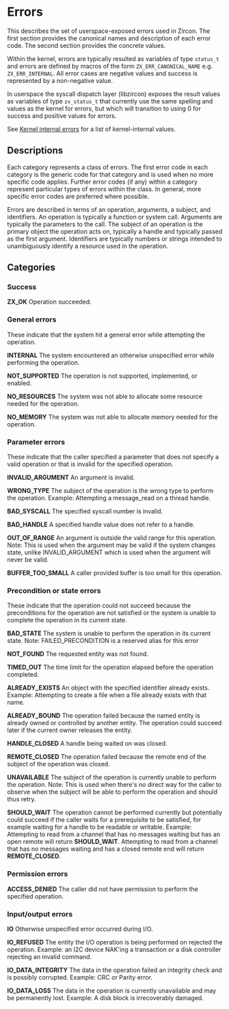 # Errors

This describes the set of userspace-exposed errors used in Zircon. The first section provides the
canonical names and description of each error code. The second section provides the concrete values.

Within the kernel, errors are typically resulted as variables of type `status_t` and errors are
defined by macros of the form `ZX_ERR_CANONICAL_NAME` e.g. `ZX_ERR_INTERNAL`. All error cases are negative
values and success is represented by a non-negative value.

In userspace the syscall dispatch layer (libzircon) exposes the result values as variables of type
`zx_status_t` that currently use the same spelling and values as the kernel for errors, but which
will transition to using 0 for success and positive values for errors.

See [Kernel internal errors](kernel_internal_errors.md) for a list of kernel-internal values.

## Descriptions

Each category represents a class of errors. The first error code in each category is the generic
code for that category and is used when no more specific code applies. Further error codes (if any)
within a category represent particular types of errors within the class. In general, more specific
error codes are preferred where possible.

Errors are described in terms of an operation, arguments, a subject, and identifiers. An operation
is typically a function or system call. Arguments are typically the parameters to the call. The
subject of an operation is the primary object the operation acts on, typically a handle and
typically passed as the first argument. Identifiers are typically numbers or strings intended to
unambiguously identify a resource used in the operation.

## Categories

### Success
**ZX\_OK**
 Operation succeeded.

### General errors

These indicate that the system hit a general error while attempting the operation.

**INTERNAL**
  The system encountered an otherwise unspecified error while performing the operation.

**NOT\_SUPPORTED**
  The operation is not supported, implemented, or enabled.

**NO\_RESOURCES**
  The system was not able to allocate some resource needed for the operation.

**NO\_MEMORY**
  The system was not able to allocate memory needed for the operation.

### Parameter errors

These indicate that the caller specified a parameter that does not specify a valid operation or that
is invalid for the specified operation.

**INVALID\_ARGUMENT**
  An argument is invalid.

**WRONG\_TYPE**
  The subject of the operation is the wrong type to perform the operation.
  Example: Attempting a message\_read on a thread handle.

**BAD\_SYSCALL**
  The specified syscall number is invalid.

**BAD\_HANDLE**
  A specified handle value does not refer to a handle.

**OUT\_OF\_RANGE**
  An argument is outside the valid range for this operation.
   Note: This is used when the argument may be valid if the system changes state, unlike
    INVALID\_ARGUMENT which is used when the argument will never be valid.

**BUFFER\_TOO\_SMALL**
  A caller provided buffer is too small for this operation.

### Precondition or state errors

These indicate that the operation could not succeed because the preconditions for the operation are
not satisfied or the system is unable to complete the operation in its current state.

**BAD\_STATE**
  The system is unable to perform the operation in its current state.
   Note: FAILED\_PRECONDITION is a reserved alias for this error

**NOT\_FOUND**
  The requested entity was not found.

**TIMED\_OUT**
  The time limit for the operation elapsed before the operation completed.

**ALREADY\_EXISTS**
  An object with the specified identifier already exists.
  Example: Attempting to create a file when a file already exists with that name.

**ALREADY\_BOUND**
  The operation failed because the named entity is already owned or controlled by another entity.
  The operation could succeed later if the current owner releases the entity.

**HANDLE\_CLOSED**
  A handle being waited on was closed.

**REMOTE\_CLOSED**
  The operation failed because the remote end of the subject of the operation was closed.

**UNAVAILABLE**
  The subject of the operation is currently unable to perform the operation.
  Note: This is used when there's no direct way for the caller to observe when the subject will be
  able to perform the operation and should thus retry.

**SHOULD\_WAIT**
  The operation cannot be performed currently but potentially could succeed if the caller waits for
  a prerequisite to be satisfied, for example waiting for a handle to be readable or writable.
  Example: Attempting to read from a channel that has no messages waiting but has an open
  remote will return **SHOULD\_WAIT**. Attempting to read from a channel that has no messages
  waiting and has a closed remote end will return **REMOTE\_CLOSED**.

### Permission errors

**ACCESS\_DENIED**
  The caller did not have permission to perform the specified operation.

### Input/output errors

**IO**
  Otherwise unspecified error occurred during I/O.

**IO\_REFUSED**
  The entity the I/O operation is being performed on rejected the operation.
  Example: an I2C device NAK'ing a transaction or a disk controller rejecting an invalid command.

**IO\_DATA\_INTEGRITY**
  The data in the operation failed an integrity check and is possibly corrupted.
  Example: CRC or Parity error.

**IO\_DATA\_LOSS**
  The data in the operation is currently unavailable and may be permanently lost.
  Example: A disk block is irrecoverably damaged.
